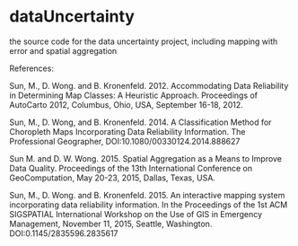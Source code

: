 # dataUncertainty
the source code for the data uncertainty project, including mapping with error and spatial aggregation

References:

Sun, M., D. Wong. and B. Kronenfeld. 2012. Accommodating Data Reliability in Determining Map Classes: A Heuristic Approach. Proceedings of AutoCarto 2012, Columbus, Ohio, USA, September 16-18, 2012.

Sun, M., D. Wong, and B. Kronenfeld. 2014. A Classification Method for Choropleth Maps Incorporating Data Reliability Information. The Professional Geographer, DOI:10.1080/00330124.2014.888627

Sun M. and D. W. Wong. 2015. Spatial Aggregation as a Means to Improve Data Quality. Proceedings of the 13th International Conference on GeoComputation, May 20-23, 2015, Dallas, Texas, USA.

Sun, M., D. Wong. and B. Kronenfeld. 2015. An interactive mapping system incorporating data reliability information. In the Proceedings of the 1st ACM SIGSPATIAL International Workshop on the Use of GIS in Emergency Management, November 11, 2015, Seattle, Washington. DOI:0.1145/2835596.2835617
